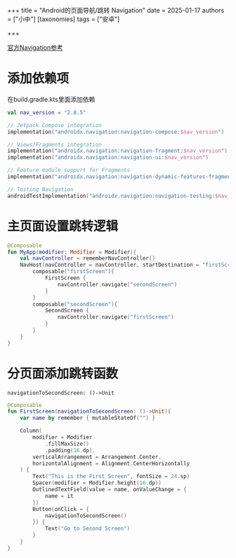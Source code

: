 +++
title = "Android的页面导航/跳转 Navigation"
date = 2025-01-17
authors = ["小中"]
[taxonomies]
tags = ["安卓"]

+++

[官方Navigation参考](https://developer.android.com/guide/navigation#kts)

# 添加依赖项

在build.gradle.kts里面添加依赖

```kt
val nav_version = "2.8.5"

// Jetpack Compose integration
implementation("androidx.navigation:navigation-compose:$nav_version")

// Views/Fragments integration
implementation("androidx.navigation:navigation-fragment:$nav_version")
implementation("androidx.navigation:navigation-ui:$nav_version")

// Feature module support for Fragments
implementation("androidx.navigation:navigation-dynamic-features-fragment:$nav_version")

// Testing Navigation
androidTestImplementation("androidx.navigation:navigation-testing:$nav_version")
```

# 主页面设置跳转逻辑

```kt
@Composable
fun MyApp(modifier: Modifier = Modifier){
    val navController = rememberNavController()
    NavHost(navController = navController, startDestination = "firstScreen"){
        composable("firstScreen"){
            FirstScreen {
                navController.navigate("secondScreen")
            }
        }
        composable("secondScreen"){
            SecondScreen {
                navController.navigate("firstScreen")
            }
        }
    }
}
```

# 分页面添加跳转函数

`navigationToSecondScreen: ()->Unit`

```kt
@Composable
fun FirstScreen(navigationToSecondScreen: ()->Unit){
    var name by remember { mutableStateOf("") }

    Column(
        modifier = Modifier
            .fillMaxSize()
            .padding(16.dp),
        verticalArrangement = Arrangement.Center,
        horizontalAlignment = Alignment.CenterHorizontally
    ) {
        Text("This is the First Screen", fontSize = 24.sp)
        Spacer(modifier = Modifier.height(16.dp))
        OutlinedTextField(value = name, onValueChange = {
            name = it
        })
        Button(onClick = {
            navigationToSecondScreen()
        }) {
            Text("Go to Second Screen")
        }
    }
}
```
